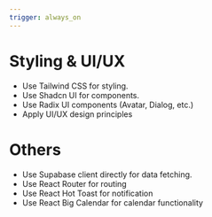 ```yaml
---
trigger: always_on
---
```


# Styling & UI/UX
- Use Tailwind CSS for styling.
- Use Shadcn UI for components.
- Use Radix UI components (Avatar, Dialog, etc.)
- Apply UI/UX design principles

# Others
- Use Supabase client directly for data fetching.
- Use React Router for routing
- Use React Hot Toast for notification
- Use React Big Calendar for calendar functionality